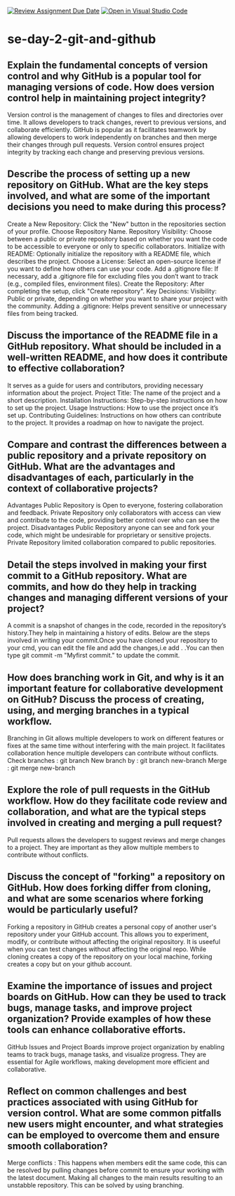 [![Review Assignment Due Date](https://classroom.github.com/assets/deadline-readme-button-22041afd0340ce965d47ae6ef1cefeee28c7c493a6346c4f15d667ab976d596c.svg)](https://classroom.github.com/a/8wgCKhpZ)
[![Open in Visual Studio Code](https://classroom.github.com/assets/open-in-vscode-2e0aaae1b6195c2367325f4f02e2d04e9abb55f0b24a779b69b11b9e10269abc.svg)](https://classroom.github.com/online_ide?assignment_repo_id=18659317&assignment_repo_type=AssignmentRepo)
# se-day-2-git-and-github
## Explain the fundamental concepts of version control and why GitHub is a popular tool for managing versions of code. How does version control help in maintaining project integrity?

Version control is the management of changes to files and directories over time. It allows developers to track changes, revert to previous versions, and collaborate efficiently. 
GitHub is popular as it facilitates teamwork by allowing developers to work independently on branches and then merge their changes through pull requests.
Version control ensures project integrity by tracking each change and preserving previous versions.

## Describe the process of setting up a new repository on GitHub. What are the key steps involved, and what are some of the important decisions you need to make during this process?

Create a New Repository: Click the "New" button in the repositories section of your profile.
Choose Repository Name.
Repository Visibility: Choose between a public or private repository based on whether you want the code to be accessible to everyone or only to specific collaborators.
Initialize with README: Optionally initialize the repository with a README file, which describes the project.
Choose a License: Select an open-source license if you want to define how others can use your code.
Add a .gitignore file: If necessary, add a .gitignore file for excluding files you don’t want to track (e.g., compiled files, environment files).
Create the Repository: After completing the setup, click "Create repository".
Key Decisions: Visibility: Public or private, depending on whether you want to share your project with the community.
Adding a .gitignore: Helps prevent sensitive or unnecessary files from being tracked.
              
## Discuss the importance of the README file in a GitHub repository. What should be included in a well-written README, and how does it contribute to effective collaboration?
 It serves as a guide for users and contributors, providing necessary information about the project.
Project Title: The name of the project and a short description.
Installation Instructions: Step-by-step instructions on how to set up the project.
Usage Instructions: How to use the project once it’s set up.
Contributing Guidelines: Instructions on how others can contribute to the project.
It provides a roadmap on how to navigate the project.

## Compare and contrast the differences between a public repository and a private repository on GitHub. What are the advantages and disadvantages of each, particularly in the context of collaborative projects?
Advantages
Public Repository is Open to everyone, fostering collaboration and feedback.
Private Repository only collaborators with access can view and contribute to the code, providing better control over who can see the project.
Disadvantages
Public Repository anyone can see and fork your code, which might be undesirable for proprietary or sensitive projects.
Private Repository limited collaboration compared to public repositories.

## Detail the steps involved in making your first commit to a GitHub repository. What are commits, and how do they help in tracking changes and managing different versions of your project?
A commit is a snapshot of changes in the code, recorded in the repository’s history.They help in maintaining a history of edits. Below are the steps involved in writing your commit.Once you have cloned your repository to your cmd, you can edit the file and add the changes,i.e add . .You can then type git commit -m "Myfirst commit." to update the commit.


## How does branching work in Git, and why is it an important feature for collaborative development on GitHub? Discuss the process of creating, using, and merging branches in a typical workflow.
Branching in Git allows multiple developers to work on different features or fixes at the same time without interfering with the main project. It facilitates collaboration hence multiple developers can contribute without conflicts.
Check branches : git branch
New branch by : git branch new-branch
Merge : git merge new-branch

## Explore the role of pull requests in the GitHub workflow. How do they facilitate code review and collaboration, and what are the typical steps involved in creating and merging a pull request?
Pull requests allows the developers to suggest reviews and merge changes to a project.
They are important as they allow multiple members to contribute without conflicts.
## Discuss the concept of "forking" a repository on GitHub. How does forking differ from cloning, and what are some scenarios where forking would be particularly useful?
Forking a repository in GitHub creates a personal copy of another user's repository under your GitHub account. This allows you to experiment, modify, or contribute without affecting the original repository.
It is useeful when you can test changes without affecting the original repo.
While cloning creates a copy of the repository on your local machine, forking creates a copy but on your github account.
## Examine the importance of issues and project boards on GitHub. How can they be used to track bugs, manage tasks, and improve project organization? Provide examples of how these tools can enhance collaborative efforts.
GitHub Issues and Project Boards improve project organization by enabling teams to track bugs, manage tasks, and visualize progress. They are essential for Agile workflows, making development more efficient and collaborative. 

## Reflect on common challenges and best practices associated with using GitHub for version control. What are some common pitfalls new users might encounter, and what strategies can be employed to overcome them and ensure smooth collaboration?
Merge conflicts : This happens when members edit the same code, this can be resolved by pulling changes before commit to ensure your working with the latest document.
Making all changes to the main results resulting to an unstabble repository. This can be solved by using branching.
